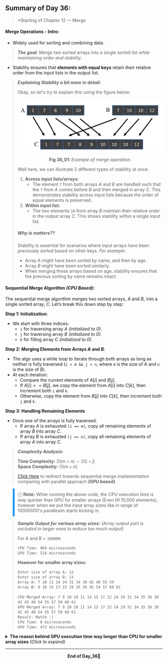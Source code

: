## Summary of Day 36:

> *Starting of Chapter 12 — Merge

#### Merge Operations - Intro:
- Widely used for sorting and combining data. 

> ***The goal:*** Merge two sorted arrays into a single sorted list *while maintaining order and stability*.

- Stability ensures that **elements with equal keys** retain their relative order from the input lists in the output list.

> ***Explaining Stability a bit more in detail:***
>
> Okay, so let's try to explain this using the figure below:
> <div align = "center">
> <img src="./images/normal_merge.png", width="500px">
> <p><b>Fig 36_01: </b><i>Example of merge operation.</i></p></div>
> Well here, we can illustrate 2 different types of stability at once.
>
> 1. **Across input lists/arrays:**
>       - The element `7` from both arrays $A$ and  $B$ are handled such that the `7` from $A$ comes before $B$ and then merged in array $C$. This demonstrates stability across input lists because the order of equal elements is preserved.
> 2. **Within input list:**
>       - The two elements `10` from array $B$ maintain their relative order in the output array $C$. This shows stability within a single input list.
> 
>
> ##### **Why is matters??**
> Stability is essential for scenarios where input arrays have been previously sorted based on other keys. *For example*:
> - Array $A$ might have been sorted by name, and then by age.
> - Array $B$ might have been sorted similarly.
> - When merging these arrays based on age, stability ensures that the previous sorting by name remains intact.

#### Sequential Merge Algorithm *(CPU Based)*:
The sequential merge algorithm merges two sorted arrays, $A$ and $B$, into a single sorted array, $C$. Let’s break this down step by step:

**Step 1: Initialization**:
- We start with three indices:
     - `i` for traversing array $A$ *(initialized to $0$)*.
     - `j` for traversing array $B$ *(initialized to $0$)*.
     - `k` for filling array $C$ *(initialized to $0$)*.

**Step 2: Merging Elements from Arrays $A$ and $B$**:
- The algo uses a while loop to iterate through both arrays as long as neither is fully traversed (`i < m && j < n`, where `m` is the size of $A$ and `n` is the size of $B$).
- At each iteration:
    - Compare the current elements of $A[i]$ and $B[j]$.
    - If $A[i] <= B[j]$, we copy the element from $A[i]$ into $C[k]$, then increment both `i` and `k`.
    - Otherwise, copy the element from $B[j]$ into $C[k]$, then increment both `j` and `k`.

**Step 3: Handling Remaining Elements**
- Once one of the arrays is fully traversed:
    - If array $A$ is exhausted `(i == m)`, copy all remaining elements of array $B$ into array $C$.
    - If array $B$ is exhausted `(j == n)`, copy all remaining elements of array $A$ into array $C$.

> ***Complexity Analysis:***
>
> **Time Complexity:** $O(m+n) \sim O(i+j)$\
> **Space Complexity:** $O(m+n)$

> [Click Here](./seq_merge.cu) to redirect towards sequential merge implementation comparing with parallel approach ***(GPU based)***.

<blockquote style="border-left: 6px solid #2196F3; padding: 10px;">
  ⓘ <strong>Note:</strong> While running the above code, the CPU execution time is way quicker than GPU for smaller arrays (Even till 10,000 elements), however when we put the input array sizes like in range of 10000000's parallesim starts kicking in.
</blockquote>

> ***Sample Output for various array sizes:*** *(Array output part is excluded in larger ones to reduce too much output)*
>
> For A and B = `100000`
> ```shell
> CPU Time: 969 microseconds
> GPU Time: 514 microseconds
> ```
>
> **However for smaller array sizes:**
> ```shell
> Enter size of array A: 12
> Enter size of array B: 13
> Array A: 7 10 11 14 24 31 34 38 42 48 55 59 
> Array B: 9 10 15 17 22 29 35 36 45 54 57 60 61
> 
> CPU Merged Array: 7 9 10 10 11 14 15 17 22 24 29 31 34 35 36 38 42 45 48 54 55 57 59 60 61 
> GPU Merged Array: 7 9 10 10 11 14 15 17 22 24 29 31 34 35 36 38 42 45 48 54 55 57 59 60 61
> Result: Match :)
> CPU Time: 0 microseconds
> GPU Time: 473 microseconds
> ```

<details>
    <summary><b>The reason behind GPU execution time way longer than CPU for smaller array sizes</b><i> (Click to expand)</i></summary>
    
<p>The reason why GPU execution time is longer than CPU for smaller array sizes is due to the overhead associated with GPU operations. Here's a breakdown of the key factors:</p>
    
<ol>
        <li><b>Data Transfer Overhead:</b> Transferring data between the host (CPU) and the device (GPU) involves significant overhead. For small datasets, this transfer time can dominate the overall execution time, making the GPU slower than the CPU.</li>
        <li><b>Kernel Launch Overhead:</b> Launching a kernel on the GPU also incurs overhead. This includes setting up the execution environment, scheduling the kernel, and managing resources. For small tasks, this overhead can be substantial.</li>
        <li><b>Parallelism Overhead:</b> GPUs excel at parallel processing, but this parallelism comes with its own overhead. Managing threads, synchronizing them, and coordinating their work takes time. For small datasets, the benefits of parallelism may not outweigh these costs.</li>
        <li><b>Memory Latency:</b> Accessing GPU memory can be slower than accessing CPU cache. For small datasets, the amount of computation may not be enough to hide this latency.</li>
        <li><b>Thread Divergence:</b> If the workload is not well-suited for parallel execution, threads may diverge, leading to inefficient use of GPU resources.</li>
</ol>
<p>In essence, GPUs are designed for large-scale parallel computations. When the dataset is small, the overheads associated with GPU operations outweigh the benefits of parallelism, resulting in slower execution compared to the CPU.</p>

</details>

---
<div align="center">
    <b>
        End of Day_36🫡
    </b>
</div>